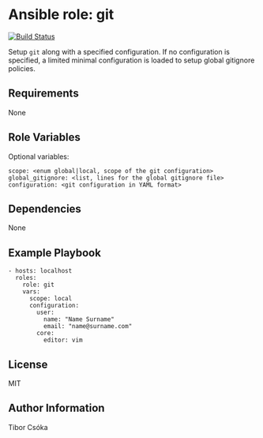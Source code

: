 Ansible role: git
=========

[![Build Status](https://travis-ci.com/Provizanta/ansible-role-git.svg?branch=master)](https://travis-ci.com/Provizanta/ansible-role-git)

Setup `git` along with a specified configuration. If no configuration is specified, a limited minimal configuration is loaded to setup global gitignore policies.

Requirements
------------

None

Role Variables
--------------

Optional variables:

    scope: <enum global|local, scope of the git configuration>
    global_gitignore: <list, lines for the global gitignore file>
    configuration: <git configuration in YAML format>

Dependencies
------------

None

Example Playbook
----------------

    - hosts: localhost
      roles:
        role: git
        vars:
          scope: local
          configuration:
            user:
              name: "Name Surname"
              email: "name@surname.com"
            core:
              editor: vim

License
-------

MIT

Author Information
------------------

Tibor Csóka
